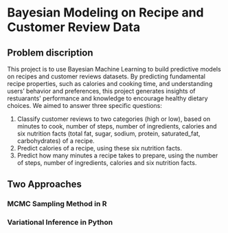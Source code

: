 # Bayesian Modeling on Recipe and Customer Review Data
## Problem discription
This project is to use Bayesian Machine Learning to build predictive models on recipes and customer reviews datasets. By predicting fundamental recipe properties, such as calories and cooking time, and understanding users’ behavior and preferences, this project generates insights of restuarants' performance and knowledge to encourage healthy dietary choices. 
We aimed to answer three specific questions:  
1. Classify customer reviews to two categories (high or low), based on minutes to cook, number of steps, number of ingredients, calories and six nutrition facts (total fat, sugar, sodium, protein, saturated_fat, carbohydrates) of a recipe. 
2. Predict calories of a recipe, using these six nutrition facts. 
3. Predict how many minutes a recipe takes to prepare, using the number of steps, number of ingredients, calories and six nutrition facts.

## Two Approaches
### MCMC Sampling Method in R
### Variational Inference in Python
